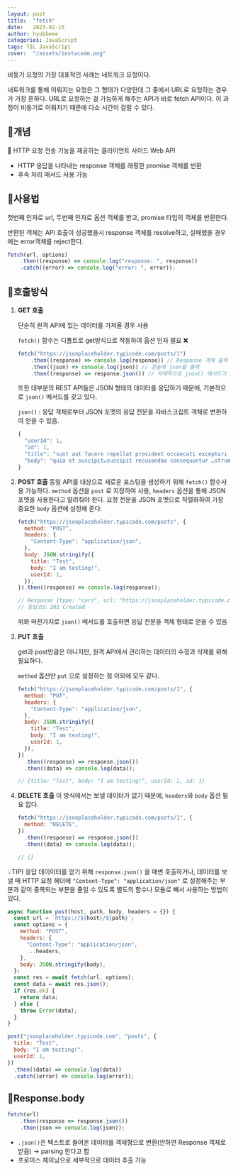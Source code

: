 ```yaml
---
layout: post
title:  "fetch"
date:   2023-02-15
author: hyobbeee
categories: JavaScript
tags: TIL JavaScript
cover:  "/assets/instacode.png"
---
```


비동기 요청의 가장 대표적인 사례는 네트워크 요청이다.

네트워크를 통해 이뤄지는 요청은 그 형태가 다양한데 그 중에서 URL로 요청하는 경우가 가장 흔하다. URL로 요청하는 걸 가능하게 해주는 API가 바로  fetch API이다. 이 과정이 비동기로 이뤄지기 때문에 다소 시간이 걸릴 수 있다.

## 📍개념

<aside>
🚀 HTTP 요청 전송 기능을 제공하는 클라이언트 사이드 Web API

</aside>

- HTTP 응답을 나타내는 response 객체를 래핑한 promise 객체를 반환
- 후속 처리 매서드 사용 가능

## 📍사용법

첫번째 인자로 url, 두번째 인자로 옵션 객체를 받고, promise 타입의 객체를 반환한다.

반환된 객체는 API 호출이 성공했을시 response 객체를 resolve하고, 실패했을 경우에는 error객체를 reject한다.

```jsx
fetch(url, options)
	.then((response) => console.log("response: ", response))
	.catch((error) => console.log("error: ", error));
```

## 📍호출방식

1. **GET 호출**
    
    단순히 원격 API에 있는 데이터를 가져올 경우 사용
    
    `fetch()` 함수는 디폴트로 get방식으로 작동하여 옵션 인자 필요 ❌
    
    ```jsx
    fetch("https://jsonplaceholder.typicode.com/posts/1")
    	.then((response) => console.log(response)) // Response 객체 출력
    	.then((json) => console.log(json)) // 콘솔에 json을 출력
    	.then((response) => response.json()) // 자체적으로 json() 메서드가 있어, 응답을 parsing 시커서 다음 Promise로 전달
    
    ```
    
    또한 대부분의 REST API들은 JSON 형태의 데이터를 응답하기 때문에, 기본적으로 `json()` 메서드를 갖고 있다.
    
    `json()` : 응답 객체로부터 JSON 포멧의 응답 전문을 자바스크립트 객체로 변환하여 얻을 수 있음.
    
    ```jsx
    {
      "userId": 1,
      "id": 1,
      "title": "sunt aut facere repellat provident occaecati excepturi optio reprehenderit",
      "body": "quia et suscipit↵suscipit recusandae consequuntur …strum rerum est autem sunt rem eveniet architecto"
    }
    ```
    
2. **POST 호출**
동일 API를 대상으로 새로운 포스팅을 생성하기 위해 `fetch()` 함수사용 가능하다.
`method` 옵션을 `post` 로 지정하여 사용,
`headers` 옵션을 통해 JSON 포멧을 사용한다고 알려줘야 한다.
요청 전문을 JSON 포멧으로 직렬화하여 가장 중요한 `body` 옵션에 설정해 준다.
    
    ```jsx
    fetch("https://jsonplaceholder.typicode.com/posts", {
      method: "POST",
      headers: {
        "Content-Type": "application/json",
      },
      body: JSON.stringify({
        title: "Test",
        body: "I am testing!",
        userId: 1,
      }),
    }).then((response) => console.log(response));
    
    // Response {type: "cors", url: "https://jsonplaceholder.typicode.com/posts", redirected: false, status: 201, ok: true, …}
    // 응답코드 201 Created
    ```
    
    위와 마찬가지로 `json()` 메서드를 호출하면 응답 전문을 객체 형태로 얻을 수 있음
    
3. **PUT 호출**
    
    get과 post만큼은 아니지만, 원격 API에서 관리하는 데이터의 수정과 삭제를 위해 필요하다.
    
    `method` 옵션만 `put` 으로 설정하는 점 이외에 모두 같다.
    
    ```jsx
    fetch("https://jsonplaceholder.typicode.com/posts/1", {
      method: "PUT",
      headers: {
        "Content-Type": "application/json",
      },
      body: JSON.stringify({
        title: "Test",
        body: "I am testing!",
        userId: 1,
      }),
    })
      .then((response) => response.json())
      .then((data) => console.log(data));
    
    // {title: "Test", body: "I am testing!", userId: 1, id: 1}
    ```
    

1. **DELETE 호출**
이 방식에서는 보낼 데이터가 없기 때문에, `headers`와 `body` 옵션 필요 없다.
    
    ```jsx
    fetch("https://jsonplaceholder.typicode.com/posts/1", {
      method: "DELETE",
    })
      .then((response) => response.json())
      .then((data) => console.log(data));
    
    // {}
    ```
    

💡TIP) 응답 데이이터를 얻기 위해 `response.json()` 을 매번 호출하거나, 데이터를 보낼 때 HTTP 요청 헤더에 `"Content-Type": "application/json"` 로 설정해주는 부분과 같이 중복되는 부분을 줄일 수 있도록 별도의 함수나 모듈로 빼서 사용하는 방법이 있다.

```jsx
async function post(host, path, body, headers = {}) {
  const url = `https://${host}/${path}`;
  const options = {
    method: "POST",
    headers: {
      "Content-Type": "application/json",
      ...headers,
    },
    body: JSON.stringify(body),
  };
  const res = await fetch(url, options);
  const data = await res.json();
  if (res.ok) {
    return data;
  } else {
    throw Error(data);
  }
}

post("jsonplaceholder.typicode.com", "posts", {
  title: "Test",
  body: "I am testing!",
  userId: 1,
})
  .then((data) => console.log(data))
  .catch((error) => console.log(error));
```

## 📍Response.body

```jsx
fetch(url)
	.then(response => response.json())
	.then(json => console.log(json));
```

- `.json()`은 텍스트로 들어온 데이터를 객체형으로 변환(안하면 Response 객체로 받음) → parsing 한다고 함
- 프로미스 체이닝으로 세부적으로 데이터 추출 가능

